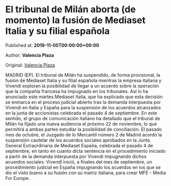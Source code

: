 
# El tribunal de Milán aborta (de momento) la fusión de Mediaset Italia y su filial española

Published at: **2019-11-05T00:00:00+00:00**

Author: **Valencia Plaza**

Original: [Valencia Plaza](https://valenciaplaza.com/el-tribunal-de-milan-aborta-de-momento-la-fusion-de-mediaset-italia-y-su-filial-espanola)

MADRID (EP). El tribunal de Milán ha suspendido, de forma provisional, la fusión de Mediaset Italia y su filial española mientras la empresa italiana y Vivendi exploran la posibilidad de llegar a un acuerdo sobre la operación que la compañía francesa ha impugnado en los tribunales.
Así lo ha anunciado este martes Mediaset Italia, que ha explicado que esta decisión se enmarca en el proceso judicial abierto tras la demanda interpuesta por Vivendi en Italia y España para la suspensión de los acuerdos alcanzados en la junta de accionistas celebrada el pasado 4 de septiembre. En este sentido, el grupo de comunicación italiano ha detallado que el tribunal de Milán ha fijado una nueva audiencia el próximo 22 de noviembre, lo que permitirá a ambas partes estudiar la posibilidad de conciliación.
El pasado mes de octubre, el Juzgado de lo Mercantil número 2 de Madrid acordó la suspensión cautelar de los acuerdos sociales aprobados en la Junta General Extraordinaria de Mediaset España, celebrada el pasado 4 de septiembre, en tanto en cuanto dicta sentencia en el procedimiento iniciado a partir de la demanda interpuesta por Vivendi impugnando dichos acuerdos sociales.
Vivendi inició, a finales del mes de septiembre, un procedimiento judicial en España impugnando los acuerdos en los que se dio el visto bueno a su fusión con su matriz italiana, para crear MFE - Media For Europe.
